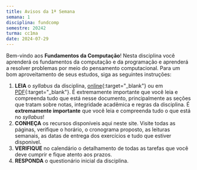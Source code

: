 ```yaml
---
title: Avisos da 1ª Semana
semana: 1
disciplina: fundcomp
semestre: 20242
turma: cc1ma
date: 2024-07-29
---
```


Bem-vindo aos **Fundamentos da Computação**! Nesta disciplina você aprenderá
os fundamentos da computação e da programação e aprenderá a resolver
problemas por meio do pensamento computacional. Para um bom aproveitamento
de seus estudos, siga as seguintes instruções:

1. **LEIA** o *syllabus* da disciplina,
   [online](/disciplinas/fundamentos_computacao/syllabus/){:target="\_blank"} ou
   em
   [PDF](/assets/disciplinas/fundcomp/2024_2/syllabus_2024_2.pdf){:target="\_blank"}.
   É extremamente importante que você leia e compreenda tudo que está nesse
   documento, principalmente as seções que tratam sobre notas, integridade
   acadêmica  e regras da disciplina. É **extremamente importante** que você
   leia e compreenda tudo o que está no _syllabus_!
1. **CONHEÇA** os recursos disponíveis aqui neste site. Visite
   todas as páginas, verifique o horário, o cronograma proposto, as leituras
   semanais, as datas de entrega dos exercícios e tudo que estiver disponivel.
1. **VERIFIQUE** no calendário o detalhamento de todas as tarefas que você
   deve cumprir e fique atento aos prazos.
1. **RESPONDA** o questionário inicial da disciplina.

